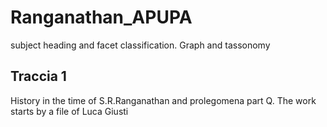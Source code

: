 # Ranganathan_APUPA
subject heading and facet classification. Graph and tassonomy

## Traccia 1
History in the time of S.R.Ranganathan and prolegomena part Q. The work starts by a file of Luca Giusti
